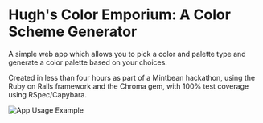 # Hugh's Color Emporium: A Color Scheme Generator

A simple web app which allows you to pick a color and palette type and generate a color palette based on your choices.

Created in less than four hours as part of a Mintbean hackathon, using the Ruby on Rails framework and the Chroma gem, with 100% test coverage using RSpec/Capybara.

![App Usage Example](https://user-images.githubusercontent.com/40702808/84077211-3359d280-a994-11ea-9aad-59d7ceeb287c.gif)
